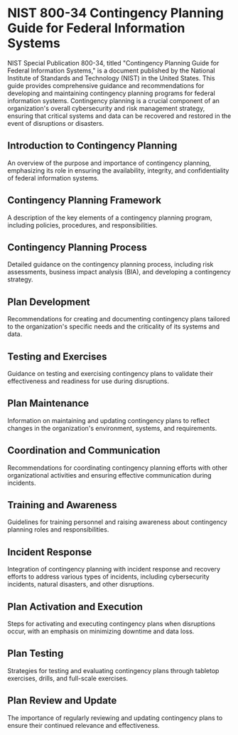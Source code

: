 # NIST 800-34 Contingency Planning Guide for Federal Information Systems
NIST Special Publication 800-34, titled "Contingency Planning Guide for Federal Information Systems," is a document published by the National Institute of Standards and Technology (NIST) in the United States. This guide provides comprehensive guidance and recommendations for developing and maintaining contingency planning programs for federal information systems. Contingency planning is a crucial component of an organization's overall cybersecurity and risk management strategy, ensuring that critical systems and data can be recovered and restored in the event of disruptions or disasters.

## Introduction to Contingency Planning
An overview of the purpose and importance of contingency planning, emphasizing its role in ensuring the availability, integrity, and confidentiality of federal information systems.
## Contingency Planning Framework
A description of the key elements of a contingency planning program, including policies, procedures, and responsibilities.
## Contingency Planning Process
Detailed guidance on the contingency planning process, including risk assessments, business impact analysis (BIA), and developing a contingency strategy.
## Plan Development
Recommendations for creating and documenting contingency plans tailored to the organization's specific needs and the criticality of its systems and data.
## Testing and Exercises
Guidance on testing and exercising contingency plans to validate their effectiveness and readiness for use during disruptions.
## Plan Maintenance
Information on maintaining and updating contingency plans to reflect changes in the organization's environment, systems, and requirements.
## Coordination and Communication
Recommendations for coordinating contingency planning efforts with other organizational activities and ensuring effective communication during incidents.
## Training and Awareness
Guidelines for training personnel and raising awareness about contingency planning roles and responsibilities.
## Incident Response
Integration of contingency planning with incident response and recovery efforts to address various types of incidents, including cybersecurity incidents, natural disasters, and other disruptions.
## Plan Activation and Execution
Steps for activating and executing contingency plans when disruptions occur, with an emphasis on minimizing downtime and data loss.
## Plan Testing
Strategies for testing and evaluating contingency plans through tabletop exercises, drills, and full-scale exercises.
## Plan Review and Update
The importance of regularly reviewing and updating contingency plans to ensure their continued relevance and effectiveness.

